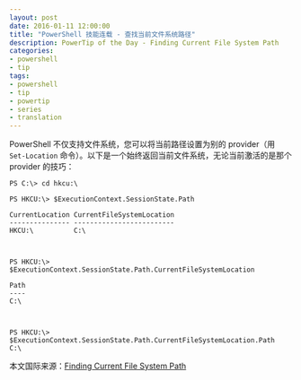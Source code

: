 ```yaml
---
layout: post
date: 2016-01-11 12:00:00
title: "PowerShell 技能连载 - 查找当前文件系统路径"
description: PowerTip of the Day - Finding Current File System Path
categories:
- powershell
- tip
tags:
- powershell
- tip
- powertip
- series
- translation
---
```

PowerShell 不仅支持文件系统，您可以将当前路径设置为别的 provider（用 `Set-Location` 命令）。以下是一个始终返回当前文件系统，无论当前激活的是那个 provider 的技巧：

```shell
PS C:\> cd hkcu:\

PS HKCU:\> $ExecutionContext.SessionState.Path

CurrentLocation CurrentFileSystemLocation
--------------- -------------------------
HKCU:\          C:\                      


​    
PS HKCU:\> $ExecutionContext.SessionState.Path.CurrentFileSystemLocation

Path
----
C:\ 


​    
PS HKCU:\> $ExecutionContext.SessionState.Path.CurrentFileSystemLocation.Path
C:\ 
```

<!--more-->
本文国际来源：[Finding Current File System Path](http://community.idera.com/powershell/powertips/b/tips/posts/finding-current-file-system-path)
